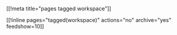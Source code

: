 [[!meta title="pages tagged workspace"]]

[[!inline pages="tagged(workspace)" actions="no" archive="yes"
feedshow=10]]
